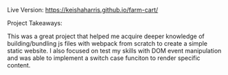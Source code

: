 Live Version:
https://keishaharris.github.io/farm-cart/

Project Takeaways:

This was a great project that helped me acquire deeper knowledge of building/bundling js files with webpack from scratch to create a simple static website. I also focused on test my skills with DOM event manipulation and was able to implement a switch case funciton to render specific content. 